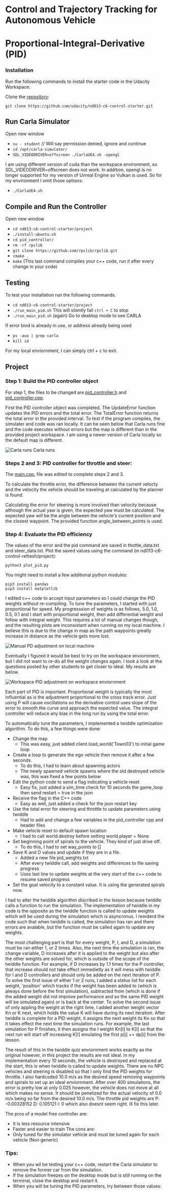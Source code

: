 # Control and Trajectory Tracking for Autonomous Vehicle

# Proportional-Integral-Derivative (PID)

### Installation

Run the following commands to install the starter code in the Udacity Workspace:

Clone the <a href="https://github.com/udacity/nd013-c6-control-starter/tree/master" target="_blank">repository</a>:

`git clone https://github.com/udacity/nd013-c6-control-starter.git`

## Run Carla Simulator

Open new window

* `su - student`
// Will say permission denied, ignore and continue
* `cd /opt/carla-simulator/`
* `SDL_VIDEODRIVER=offscreen ./CarlaUE4.sh -opengl`

I am using different version of cuda than the workspace environment, so SDL_VIDEODRIVER=offscreen does not work. In addition, opengl is no longer supported for my version of Unreal Engine so Vulkan is used. So for my environment I omit those options:

* `./CarlaUE4.sh`

## Compile and Run the Controller

Open new window

* `cd nd013-c6-control-starter/project`
* `./install-ubuntu.sh`
* `cd pid_controller/`
* `rm -rf rpclib`
* `git clone https://github.com/rpclib/rpclib.git`
* `cmake .`
* `make` (This last command compiles your c++ code, run it after every change in your code)

## Testing

To test your installation run the following commands.

* `cd nd013-c6-control-starter/project`
* `./run_main_pid.sh`
This will silently fail `ctrl + C` to stop
* `./run_main_pid.sh` (again)
Go to desktop mode to see CARLA

If error bind is already in use, or address already being used

* `ps -aux | grep carla`
* `kill id`

For my local enviornment, I can simply ctrl + c to exit.

## Project 



### Step 1: Build the PID controller object
For step 1, the files to be changed are [pid_controller.h](https://github.com/mgmike/nd013-c6-control-starter/tree/master/project/pid_controller/pid_controller.h) and [pid_controller.cpp](https://github.com/mgmike/nd013-c6-control-starter/tree/master/project/pid_controller/pid_controller.cpp).

First the PID controller object was completed. The UpdateError function updates the PID errors and the total error. The TotalError function returns the total error in the provided interval. To test if the program compiles, the simulater and code was ran locally. It can be seen below that Carla runs fine and the code executes without errors but the map is different than in the provided project workspace. I am using a newer version of Carla locally so the default map is different. 

![Carla runs](project/media/step1.png)
Carla runs

### Steps 2 and 3: PID controller for throttle and steer:
The [main.cpp](https://github.com/mgmike/nd013-c6-control-starter/tree/master/project/pid_controller/main.cpp), file was edited to complete steps 2 and 3.

To calculate the throttle error, the difference between the current velocty and the velocity the vehicle should be traveling at calculated by the planner is found.

Calculating the error for steering is more involved than velocity because although the actual yaw is given, the expected yaw must be calculated. The expected yaw will be the angle between the vehicle's current position and the closest waypoint. The provided function angle_between_points is used.

### Step 4: Evaluate the PID efficiency
The values of the error and the pid command are saved in thottle_data.txt and steer_data.txt.
Plot the saved values using the command (in nd013-c6-control-refresh/project):

```
python3 plot_pid.py
```

You might need to install a few additional python modules: 

```
pip3 install pandas
pip3 install matplotlib
```

I edited c++ code to accept input parameters so I could change the PID weights without re-compiling. 
To tune the parameters, I started with just proportional for speed. My progresssion of weights is as follows, 5.0, 1.0, 0.5, 0.1 and I start with proportional weight, then add differential weight and follow with integral weight. This requires a lot of manual changes though, and the resulting plots are inconsistant when running on my local machine. I believe this is due to the change in map as the path waypoints greatly increase in distance as the vehicle gets more lost. 

![Manual PD adjustment on local machine](project/media/parameter_tuning.png)

Eventually I figured it would be best to try on the workspace enviornment, but I did not want to re-do all the weight changes again. I took a look at the questions posted by other students to get closer to ideal. My results are below. 

![Workspace PID adjustment on workspace enviornment](project/media/workspace_results.png)

Each part of PID is important. Proportional weight is typically the most influential as is the adjustment proportional to the cross track error. Just using P will cause oscillations so the derivative control uses slope of the error to smooth the curve and approach the expected value. The integral controller will reduce any bias in the long run by using the total error.

To automatically tune the parameters, I implemented a twiddle optimization algorithm. To do this, a few things were done:
- Change the map
    - This was easy, just added client.load_world('Town03') to initial game loop
- Create a loop to generate the ego vehicle then remove it after a few seconds. 
    - To do this, I had to learn about spawning actors
    - The newly spawned vehicle spawns where the old destroyed vehicle was, this was fixed a few points below
- Edit the python code to send a flag indicating a vehicle reset
    - Easy fix, just added a sim_time check for 10 seconds the game_loop then send restart = true in the json
- Receive the flag in the C++ code
    - Easy as well, just added a check for the json restart key
- Use the total error for steering and throttle to update parameters using twiddle
    - Had to add and change a few variables in the pid_controller cpp and header files
- Make vehicle reset to default spawn location
    - I had to call world.destroy before setting world.player = None
- Set beginning point of spirals to the vehicle. They kind of just drive off.
    - To do this, I had to set way_points to []
- Save K and D values and update if they are in a file.
    - Added a new file pid_weights.txt
    - After every twiddle call, add weights and differences to file saving progress
    - Uses last line to update weights at the very start of the c++ code to resume saved progress
- Set the goal velocity to a constant value. It is using the generated spirals now.

I had to alter the twiddle algorithm discribed in the lesson because twiddle calls a function to run the simulation. The implementation of twiddle in my code is the opposite as the twiddle function is called to update weights which will be used during the simulation which is asyncronus. I reorderd the code such that when twiddle is called, the simulation has ran and there errors are avalable, but the function must be called again to update any weights. 

The most challenging part is that for every weight, P, I, and D, a simulation must be ran either 1, or 2 times. Also, the next time the simulation is ran, the change variable, D increases after it is applied to the weight but also after the other weights are solved for, which is outside of the scope of the twiddle function. For example, if D increases by 1.1 times for the P controller, that increase should not take effect immedietly as it will mess with twiddle for I and D controllers and should only be added on the next iteration of P. To solve the first issue of either 1 or 2 runs, I added a status list for each weight, 'position' which tracks if the weight has been added to (which is always done before the first simulation), subtracted from (which is done if the added weight did not improve performance and so the same PID weight will be simulated again) or is back at the center. To solve the second issue of only appling the weight at the right time, I added another weight vector Kn or K next, which holds the value K will have during its next iteration. After twiddle is complete for a PID weight, it assigns the next weight its Kn so that it takes effect the next time the simulation runs. For example, the last simulation for P finishes, it then assigns the I weight Kn[I] to K[I] so that the next run will start off increasing K[I] emulating the first p[i] += dp[i] from the lesson.

The result of this in the twiddle quiz enviornment works exactly as the original however, in this project the results are not ideal. In my implementation every 10 seconds, the vehicle is destroyed and replaced at the start, this is when twiddle is called to update weights. There are no NPC vehicles and steering is disabled so that I only find the PID weights for throttle. I also hardcoded 10.0 m/s as the desired speed removing waypoints and spirals to set up an ideal enviornment. After over 400 simulations, the error is pretty low at only 0.025 however, the vehicle does not move at all which makes no sense. It should be penelized for the actual velocity of 0.0 m/s being so far from the desired 10.0 m/s. The throttle pid weights are P: -0.00328152 D: 0.105121 I: 0 which also doesnt seem right. Ill fix this later. 


The pros of a model free controller are:
- It is less resource intensive
- Faster and easier to train
The cons are:
- Only tuned for the simulator vehicle and must be tuned again for each vehicle (Non generic)


### Tips:

- When you wil be testing your c++ code, restart the Carla simulator to remove the former car from the simulation.
- If the simulation freezes on the desktop mode but is still running on the terminal, close the desktop and restart it.
- When you will be tuning the PID parameters, try between those values:


